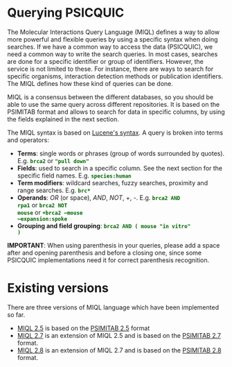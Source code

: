 # Querying PSICQUIC #

The Molecular Interactions Query Language (MIQL) defines a way to allow more powerful and flexible queries by using a specific syntax when doing searches. If we have a common way to access the data (PSICQUIC), we need a common way to write the search queries.
In most cases, searches are done for a specific identifier or group of identifiers. However, the service is not limited to these. For instance, there are ways to search for specific organisms, interaction detection methods or publication identifiers. The MIQL defines how these kind of queries can be done.

MIQL is a consensus between the different databases, so you should be able to use the same query across different repositories. It is based on the PSIMITAB format and allows to search for data in specific columns, by using the fields explained in the next section.

The MIQL syntax is based on [Lucene's syntax](http://lucene.apache.org/java/3_0_0/queryparsersyntax.html). A query is broken into terms and operators:

  * **Terms**: single words or phrases (group of words surrounded by quotes). E.g. <font color='#006600'><b><code>brca2</code></b></font> or <font color='#006600'><b><code>"pull down"</code></b></font>
  * **Fields**: used to search in a specific column. See the next section for the specific field names. E.g. <font color='#006600'> <b><code>species:human</code></b></font>
  * **Term modifiers**: wildcard searches, fuzzy searches, proximity and range searches. E.g. <font color='#006600'><b><code>brc*</code></b></font>
  * **Operands**: _OR_ (or space), _AND_, _NOT_, +, -. E.g. <font color='#006600'><b><code>brca2 AND rpa1</code></b></font>  or  <font color='#006600'><b><code>brca2 NOT mouse</code></b></font> or <font color='#006600'><b><code>+brca2 –mouse –expansion:spoke</code></b></font>
  * **Grouping and field grouping**: <font color='#006600'><b><code>brca2 AND ( mouse "in vitro" )</code></b></font>

**IMPORTANT**: When using parenthesis in your queries, please add a space after and opening parenthesis and before a closing one, since some PSICQUIC implementations need it for correct parenthesis recognition.

# Existing versions #

There are three versions of MIQL language which have been implemented so far.
  * [MIQL 2.5](MiqlReference.md) is based on the [PSIMITAB 2.5](MITAB25Format.md) format
  * [MIQL 2.7](MiqlReference27.md) is an extension of MIQL 2.5 and is based on the [PSIMITAB 2.7](MITAB27Format.md) format.
  * [MIQL 2.8](MiqlReference28.md) is an extension of MIQL 2.7 and is based on the [PSIMITAB 2.8](MITAB28Format.md) format.